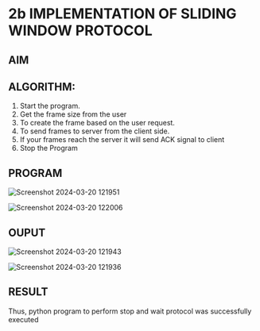 # 2b IMPLEMENTATION OF SLIDING WINDOW PROTOCOL
## AIM
## ALGORITHM:
1. Start the program.
2. Get the frame size from the user
3. To create the frame based on the user request.
4. To send frames to server from the client side.
5. If your frames reach the server it will send ACK signal to client
6. Stop the Program
## PROGRAM
![Screenshot 2024-03-20 121951](https://github.com/Akshaya-SK/2b_SLIDING_WINDOW_PROTOCOL/assets/149347593/fc204dbb-4967-41d7-a5c3-b079a1573322)

![Screenshot 2024-03-20 122006](https://github.com/Akshaya-SK/2b_SLIDING_WINDOW_PROTOCOL/assets/149347593/74b28131-b09a-4f9f-be65-23419ce566cd)


## OUPUT

![Screenshot 2024-03-20 121943](https://github.com/Akshaya-SK/2b_SLIDING_WINDOW_PROTOCOL/assets/149347593/cd6f42b9-263e-4683-8049-bc74278b7fa7)


![Screenshot 2024-03-20 121936](https://github.com/Akshaya-SK/2b_SLIDING_WINDOW_PROTOCOL/assets/149347593/4f20133e-e523-4cec-b675-d33df5e68fb0)

## RESULT
Thus, python program to perform stop and wait protocol was successfully executed

